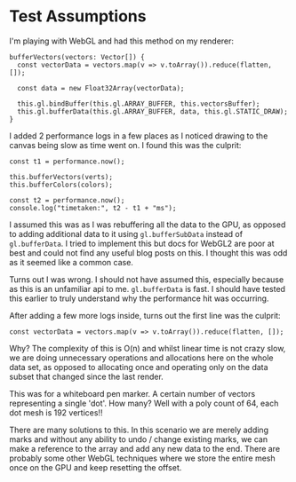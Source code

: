 # Test Assumptions

I'm playing with WebGL and had this method on my renderer:

```
bufferVectors(vectors: Vector[]) {
  const vectorData = vectors.map(v => v.toArray()).reduce(flatten, []);

  const data = new Float32Array(vectorData);

  this.gl.bindBuffer(this.gl.ARRAY_BUFFER, this.vectorsBuffer);
  this.gl.bufferData(this.gl.ARRAY_BUFFER, data, this.gl.STATIC_DRAW);
}
```

I added 2 performance logs in a few places as I noticed drawing to the canvas being slow as time went on. I found this was the culprit:

```
const t1 = performance.now();

this.bufferVectors(verts);
this.bufferColors(colors);

const t2 = performance.now();
console.log("timetaken:", t2 - t1 + "ms");
```

I assumed this was as I was rebuffering all the data to the GPU, as opposed to adding additional data to it using `gl.bufferSubData` instead of `gl.bufferData`. I tried to implement this but docs for WebGL2 are poor at best and could not find any useful blog posts on this. I thought this was odd as it seemed like a common case.

Turns out I was wrong. I should not have assumed this, especially because as this is an unfamiliar api to me. `gl.bufferData` is fast. I should have tested this earlier to truly understand why the performance hit was occurring.

After adding a few more logs inside, turns out the first line was the culprit:

```
const vectorData = vectors.map(v => v.toArray()).reduce(flatten, []);
```

Why? The complexity of this is O(n) and whilst linear time is not crazy slow, we are doing unnecessary operations and allocations here on the whole data set, as opposed to allocating once and operating only on the data subset that changed since the last render.

This was for a whiteboard pen marker. A certain number of vectors representing a single 'dot'. How many? Well with a poly count of 64, each dot mesh is 192 vertices!!

There are many solutions to this. In this scenario we are merely adding marks and without any ability to undo / change existing marks, we can make a reference to the array and add any new data to the end. There are probably some other WebGL techniques where we store the entire mesh once on the GPU and keep resetting the offset.
